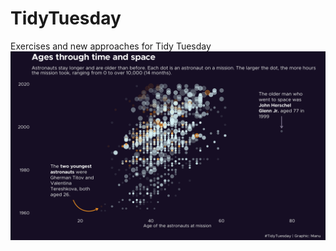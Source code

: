 # TidyTuesday
Exercises and new approaches for Tidy Tuesday
![Astronauts image](Images/Astronauts-20200716.png?raw=true "Astronauts")